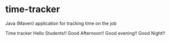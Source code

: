 # time-tracker
Java (Maven) application for tracking time on the job

Time tracker
Hello Students!!
Good Afternoon!!
Good evening!!
Good Night!!

